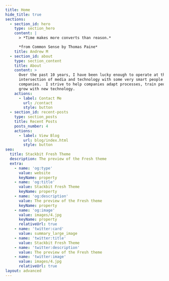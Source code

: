 ```yaml
---
title: Home
hide_title: true
sections:
  - section_id: hero
    type: section_hero
    content: |
      > *Time makes more converts than reason.*

      *from Common Sense by Thomas Paine*
    title: Andrew M
  - section_id: about
    type: section_content
    title: About
    content: >
      Over the past 10 years, I have been lucky enough to operate at the
      intersection of media and technology with some very smart people and great
      companies.  I strive to help companies adapt processes, train people, and
      grow with new technology.
    actions:
      - label: Contact Me
        url: /contact
        style: button
  - section_id: recent-posts
    type: section_posts
    title: Recent Posts
    posts_number: 4
    actions:
      - label: View Blog
        url: blog/index.html
        style: button
seo:
  title: Stackbit Fresh Theme
  description: The preview of the Fresh theme
  extra:
    - name: 'og:type'
      value: website
      keyName: property
    - name: 'og:title'
      value: Stackbit Fresh Theme
      keyName: property
    - name: 'og:description'
      value: The preview of the Fresh theme
      keyName: property
    - name: 'og:image'
      value: images/4.jpg
      keyName: property
      relativeUrl: true
    - name: 'twitter:card'
      value: summary_large_image
    - name: 'twitter:title'
      value: Stackbit Fresh Theme
    - name: 'twitter:description'
      value: The preview of the Fresh theme
    - name: 'twitter:image'
      value: images/4.jpg
      relativeUrl: true
layout: advanced
---
```

